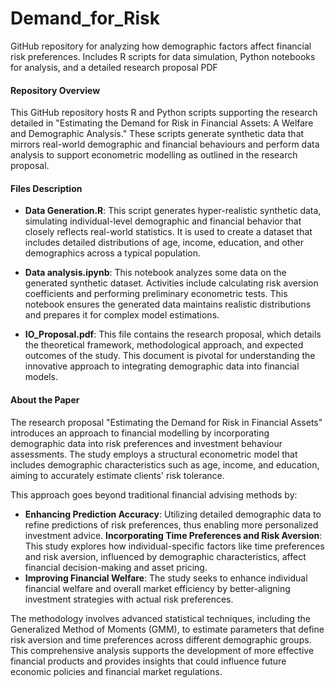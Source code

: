 # Demand_for_Risk
GitHub repository for analyzing how demographic factors affect financial risk preferences. Includes R scripts for data simulation, Python notebooks for analysis, and a detailed research proposal PDF

#### Repository Overview
This GitHub repository hosts R and Python scripts supporting the research detailed in "Estimating the Demand for Risk in Financial Assets: A Welfare and Demographic Analysis." These scripts generate synthetic data that mirrors real-world demographic and financial behaviours and perform data analysis to support econometric modelling as outlined in the research proposal.

#### Files Description

- **Data Generation.R**: This script generates hyper-realistic synthetic data, simulating individual-level demographic and financial behavior that closely reflects real-world statistics. It is used to create a dataset that includes detailed distributions of age, income, education, and other demographics across a typical population.

- **Data analysis.ipynb**: This notebook analyzes some data on the generated synthetic dataset. Activities include calculating risk aversion coefficients and performing preliminary econometric tests. This notebook ensures the generated data maintains realistic distributions and prepares it for complex model estimations.

- **IO_Proposal.pdf**: This file contains the research proposal, which details the theoretical framework, methodological approach, and expected outcomes of the study. This document is pivotal for understanding the innovative approach to integrating demographic data into financial models.

#### About the Paper
The research proposal "Estimating the Demand for Risk in Financial Assets" introduces an approach to financial modelling by incorporating demographic data into risk preferences and investment behaviour assessments. The study employs a structural econometric model that includes demographic characteristics such as age, income, and education, aiming to accurately estimate clients' risk tolerance.

This approach goes beyond traditional financial advising methods by:
- **Enhancing Prediction Accuracy**: Utilizing detailed demographic data to refine predictions of risk preferences, thus enabling more personalized investment advice.
**Incorporating Time Preferences and Risk Aversion**: This study explores how individual-specific factors like time preferences and risk aversion, influenced by demographic characteristics, affect financial decision-making and asset pricing.
- **Improving Financial Welfare**: The study seeks to enhance individual financial welfare and overall market efficiency by better-aligning investment strategies with actual risk preferences.

The methodology involves advanced statistical techniques, including the Generalized Method of Moments (GMM), to estimate parameters that define risk aversion and time preferences across different demographic groups. This comprehensive analysis supports the development of more effective financial products and provides insights that could influence future economic policies and financial market regulations.
